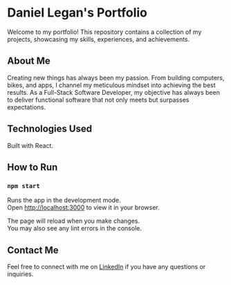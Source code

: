 # Daniel Legan's Portfolio

Welcome to my portfolio! This repository contains a collection of my projects, showcasing my skills, experiences, and achievements.

## About Me

Creating new things has always been my passion. From building computers, bikes, and apps, I channel my meticulous mindset into achieving the best results. As a Full-Stack Software Developer, my objective has always been to deliver functional software that not only meets but surpasses expectations.

## Technologies Used

Built with React.

## How to Run

### `npm start`

Runs the app in the development mode.\
Open [http://localhost:3000](http://localhost:3000) to view it in your browser.

The page will reload when you make changes.\
You may also see any lint errors in the console.

## Contact Me

Feel free to connect with me on [LinkedIn](https://www.linkedin.com/in/daniel-legan-365120241/) if you have any questions or inquiries.
